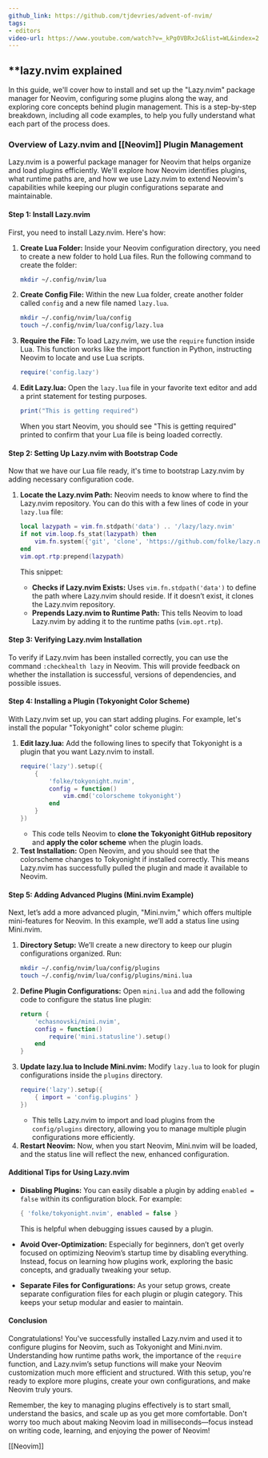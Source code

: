 ```yaml
---
github_link: https://github.com/tjdevries/advent-of-nvim/
tags:
- editors
video-url: https://www.youtube.com/watch?v=_kPg0VBRxJc&list=WL&index=2
---
```


## **lazy.nvim explained

In this guide, we'll cover how to install and set up the "Lazy.nvim" package manager for Neovim, configuring some plugins along the way, and exploring core concepts behind plugin management. This is a step-by-step breakdown, including all code examples, to help you fully understand what each part of the process does.

### Overview of Lazy.nvim and [[Neovim]] Plugin Management

Lazy.nvim is a powerful package manager for Neovim that helps organize and load plugins efficiently. We'll explore how Neovim identifies plugins, what runtime paths are, and how we use Lazy.nvim to extend Neovim's capabilities while keeping our plugin configurations separate and maintainable.

#### Step 1: Install Lazy.nvim

First, you need to install Lazy.nvim. Here's how:

1. **Create Lua Folder:** Inside your Neovim configuration directory, you need to create a new folder to hold Lua files. Run the following command to create the folder:
   ```sh
   mkdir ~/.config/nvim/lua
   ```
2. **Create Config File:** Within the new Lua folder, create another folder called `config` and a new file named `lazy.lua`.
   ```sh
   mkdir ~/.config/nvim/lua/config
   touch ~/.config/nvim/lua/config/lazy.lua
   ```
3. **Require the File:** To load Lazy.nvim, we use the `require` function inside Lua. This function works like the import function in Python, instructing Neovim to locate and use Lua scripts.
   ```lua
   require('config.lazy')
   ```
4. **Edit Lazy.lua:** Open the `lazy.lua` file in your favorite text editor and add a print statement for testing purposes.
   ```lua
   print("This is getting required")
   ```

   When you start Neovim, you should see "This is getting required" printed to confirm that your Lua file is being loaded correctly.

#### Step 2: Setting Up Lazy.nvim with Bootstrap Code

Now that we have our Lua file ready, it's time to bootstrap Lazy.nvim by adding necessary configuration code.

1. **Locate the Lazy.nvim Path:** Neovim needs to know where to find the Lazy.nvim repository. You can do this with a few lines of code in your `lazy.lua` file:
   ```lua
   local lazypath = vim.fn.stdpath('data') .. '/lazy/lazy.nvim'
   if not vim.loop.fs_stat(lazypath) then
       vim.fn.system({'git', 'clone', 'https://github.com/folke/lazy.nvim', lazypath})
   end
   vim.opt.rtp:prepend(lazypath)
   ```

   This snippet:

   - **Checks if Lazy.nvim Exists:** Uses `vim.fn.stdpath('data')` to define the path where Lazy.nvim should reside. If it doesn’t exist, it clones the Lazy.nvim repository.
   - **Prepends Lazy.nvim to Runtime Path:** This tells Neovim to load Lazy.nvim by adding it to the runtime paths (`vim.opt.rtp`).

#### Step 3: Verifying Lazy.nvim Installation

To verify if Lazy.nvim has been installed correctly, you can use the command `:checkhealth lazy` in Neovim. This will provide feedback on whether the installation is successful, versions of dependencies, and possible issues.

#### Step 4: Installing a Plugin (Tokyonight Color Scheme)

With Lazy.nvim set up, you can start adding plugins. For example, let's install the popular "Tokyonight" color scheme plugin:

1. **Edit lazy.lua:** Add the following lines to specify that Tokyonight is a plugin that you want Lazy.nvim to install.
   ```lua
   require('lazy').setup({
       {
           'folke/tokyonight.nvim',
           config = function()
               vim.cmd('colorscheme tokyonight')
           end
       }
   })
   ```
   - This code tells Neovim to **clone the Tokyonight GitHub repository** and **apply the color scheme** when the plugin loads.
2. **Test Installation:** Open Neovim, and you should see that the colorscheme changes to Tokyonight if installed correctly. This means Lazy.nvim has successfully pulled the plugin and made it available to Neovim.

#### Step 5: Adding Advanced Plugins (Mini.nvim Example)

Next, let’s add a more advanced plugin, "Mini.nvim," which offers multiple mini-features for Neovim. In this example, we’ll add a status line using Mini.nvim.

1. **Directory Setup:** We’ll create a new directory to keep our plugin configurations organized. Run:
   ```sh
   mkdir ~/.config/nvim/lua/config/plugins
   touch ~/.config/nvim/lua/config/plugins/mini.lua
   ```
2. **Define Plugin Configurations:** Open `mini.lua` and add the following code to configure the status line plugin:
   ```lua
   return {
       'echasnovski/mini.nvim',
       config = function()
           require('mini.statusline').setup()
       end
   }
   ```
3. **Update lazy.lua to Include Mini.nvim:** Modify `lazy.lua` to look for plugin configurations inside the `plugins` directory.
   ```lua
   require('lazy').setup({
       { import = 'config.plugins' }
   })
   ```
   - This tells Lazy.nvim to import and load plugins from the `config/plugins` directory, allowing you to manage multiple plugin configurations more efficiently.
4. **Restart Neovim:** Now, when you start Neovim, Mini.nvim will be loaded, and the status line will reflect the new, enhanced configuration.

#### Additional Tips for Using Lazy.nvim

- **Disabling Plugins:** You can easily disable a plugin by adding `enabled = false` within its configuration block. For example:
  ```lua
  { 'folke/tokyonight.nvim', enabled = false }
  ```

  This is helpful when debugging issues caused by a plugin.

- **Avoid Over-Optimization:** Especially for beginners, don’t get overly focused on optimizing Neovim’s startup time by disabling everything. Instead, focus on learning how plugins work, exploring the basic concepts, and gradually tweaking your setup.
- **Separate Files for Configurations:** As your setup grows, create separate configuration files for each plugin or plugin category. This keeps your setup modular and easier to maintain.

#### Conclusion

Congratulations! You've successfully installed Lazy.nvim and used it to configure plugins for Neovim, such as Tokyonight and Mini.nvim. Understanding how runtime paths work, the importance of the `require` function, and Lazy.nvim’s setup functions will make your Neovim customization much more efficient and structured. With this setup, you're ready to explore more plugins, create your own configurations, and make Neovim truly yours.

Remember, the key to managing plugins effectively is to start small, understand the basics, and scale up as you get more comfortable. Don't worry too much about making Neovim load in milliseconds—focus instead on writing code, learning, and enjoying the power of Neovim!

[[Neovim]]